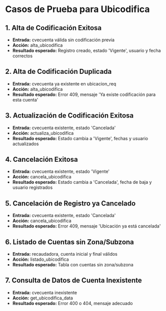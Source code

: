 # Casos de Prueba para Ubicodifica

## 1. Alta de Codificación Exitosa
- **Entrada:** cvecuenta válida sin codificación previa
- **Acción:** alta_ubicodifica
- **Resultado esperado:** Registro creado, estado 'Vigente', usuario y fecha correctos

## 2. Alta de Codificación Duplicada
- **Entrada:** cvecuenta ya existente en ubicacion_req
- **Acción:** alta_ubicodifica
- **Resultado esperado:** Error 409, mensaje 'Ya existe codificación para esta cuenta'

## 3. Actualización de Codificación Exitosa
- **Entrada:** cvecuenta existente, estado 'Cancelada'
- **Acción:** actualiza_ubicodifica
- **Resultado esperado:** Estado cambia a 'Vigente', fechas y usuario actualizados

## 4. Cancelación Exitosa
- **Entrada:** cvecuenta existente, estado 'Vigente'
- **Acción:** cancela_ubicodifica
- **Resultado esperado:** Estado cambia a 'Cancelada', fecha de baja y usuario registrados

## 5. Cancelación de Registro ya Cancelado
- **Entrada:** cvecuenta existente, estado 'Cancelada'
- **Acción:** cancela_ubicodifica
- **Resultado esperado:** Error 409, mensaje 'Ubicación ya está cancelada'

## 6. Listado de Cuentas sin Zona/Subzona
- **Entrada:** recaudadora, cuenta inicial y final válidos
- **Acción:** listado_ubicodifica
- **Resultado esperado:** Tabla con cuentas sin zona/subzona

## 7. Consulta de Datos de Cuenta Inexistente
- **Entrada:** cvecuenta inexistente
- **Acción:** get_ubicodifica_data
- **Resultado esperado:** Error 400 o 404, mensaje adecuado
